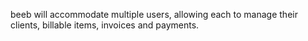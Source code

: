 beeb will accommodate multiple users, allowing each to manage their clients, billable items, invoices and payments.